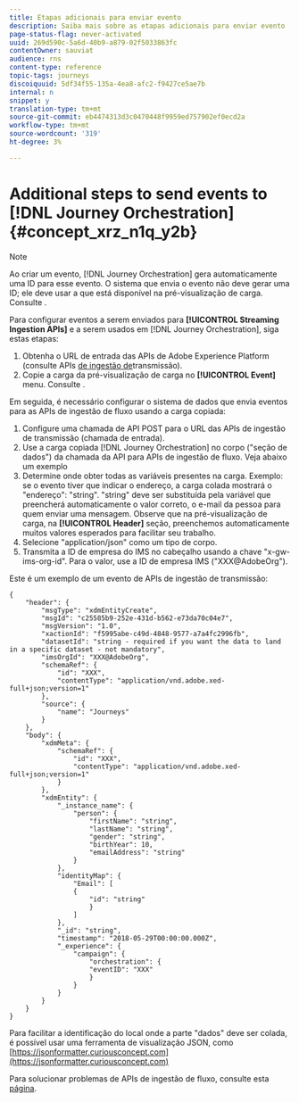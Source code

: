 ```yaml
---
title: Etapas adicionais para enviar evento
description: Saiba mais sobre as etapas adicionais para enviar evento
page-status-flag: never-activated
uuid: 269d590c-5a6d-40b9-a879-02f5033863fc
contentOwner: sauviat
audience: rns
content-type: reference
topic-tags: journeys
discoiquuid: 5df34f55-135a-4ea8-afc2-f9427ce5ae7b
internal: n
snippet: y
translation-type: tm+mt
source-git-commit: eb4474313d3c0470448f9959ed757902ef0ecd2a
workflow-type: tm+mt
source-wordcount: '319'
ht-degree: 3%

---
```




# Additional steps to send events to [!DNL Journey Orchestration] {#concept_xrz_n1q_y2b}

>[!NOTE]
>
>Ao criar um evento, [!DNL Journey Orchestration] gera automaticamente uma ID para esse evento. O sistema que envia o evento não deve gerar uma ID; ele deve usar a que está disponível na pré-visualização de carga. Consulte [](../event/previewing-the-payload.md).

Para configurar eventos a serem enviados para **[!UICONTROL Streaming Ingestion APIs]** e a serem usados em [!DNL Journey Orchestration], siga estas etapas:

1. Obtenha o URL de entrada das APIs de Adobe Experience Platform (consulte APIs [de ingestão de](https://docs.adobe.com/content/help/pt-BR/experience-platform/ingestion/streaming/overview.html)transmissão).
1. Copie a carga da pré-visualização de carga no **[!UICONTROL Event]** menu. Consulte [](../event/defining-the-payload-fields.md).

Em seguida, é necessário configurar o sistema de dados que envia eventos para as APIs de ingestão de fluxo usando a carga copiada:

1. Configure uma chamada de API POST para o URL das APIs de ingestão de transmissão (chamada de entrada).
1. Use a carga copiada [!DNL Journey Orchestration] no corpo (&quot;seção de dados&quot;) da chamada da API para APIs de ingestão de fluxo. Veja abaixo um exemplo
1. Determine onde obter todas as variáveis presentes na carga. Exemplo: se o evento tiver que indicar o endereço, a carga colada mostrará o &quot;endereço&quot;: &quot;string&quot;. &quot;string&quot; deve ser substituída pela variável que preencherá automaticamente o valor correto, o e-mail da pessoa para quem enviar uma mensagem. Observe que na pré-visualização de carga, na **[!UICONTROL Header]** seção, preenchemos automaticamente muitos valores esperados para facilitar seu trabalho.
1. Selecione &quot;application/json&quot; como um tipo de corpo.
1. Transmita a ID de empresa do IMS no cabeçalho usando a chave &quot;x-gw-ims-org-id&quot;. Para o valor, use a ID de empresa IMS (&quot;XXX@AdobeOrg&quot;).

Este é um exemplo de um evento de APIs de ingestão de transmissão:

```
{
    "header": {
        "msgType": "xdmEntityCreate",
        "msgId": "c25585b9-252e-431d-b562-e73da70c04e7",
        "msgVersion": "1.0",
        "xactionId": "f5995abe-c49d-4848-9577-a7a4fc2996fb",
        "datasetId": "string - required if you want the data to land in a specific dataset - not mandatory",
        "imsOrgId": "XXX@AdobeOrg",
        "schemaRef": {
            "id": "XXX",
            "contentType": "application/vnd.adobe.xed-full+json;version=1"
        },
        "source": {
            "name": "Journeys"
        }
    },
    "body": {
        "xdmMeta": {
            "schemaRef": {
                "id": "XXX",
                "contentType": "application/vnd.adobe.xed-full+json;version=1"
            }
        },
        "xdmEntity": {
            "_instance_name": {
                "person": {
                    "firstName": "string",
                    "lastName": "string",
                    "gender": "string",
                    "birthYear": 10,
                    "emailAddress": "string"
                }
            },
            "identityMap": {
                "Email": [
                {
                    "id": "string"
                    }
                ]
            },
            "_id": "string",
            "timestamp": "2018-05-29T00:00:00.000Z",
            "_experience": {
                "campaign": {
                    "orchestration": {
                    "eventID": "XXX"
                    }
                }
            }
        }
    }
}
```

Para facilitar a identificação do local onde a parte &quot;dados&quot; deve ser colada, é possível usar uma ferramenta de visualização JSON, como [https://jsonformatter.curiousconcept.com](https://jsonformatter.curiousconcept.com)

Para solucionar problemas de APIs de ingestão de fluxo, consulte esta [página](https://docs.adobe.com/content/help/en/experience-platform/ingestion/streaming/troubleshooting.html).
